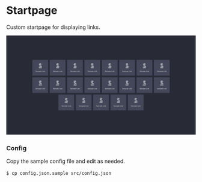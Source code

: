 # Startpage

Custom startpage for displaying links.

![screenshot](screenshot.png)

### Config

Copy the sample config file and edit as needed.

`$ cp config.json.sample src/config.json`
